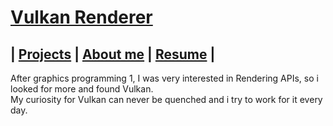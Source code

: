 # [Vulkan Renderer](https://github.com/DaanDemaecker/VulkanRenderer)

## | [Projects](../README.md)  |    [About me](../AboutMe.md)  |    [Resume](../Content/DaanDemaeckerCV.pdf) |

After graphics programming 1, I was very interested in Rendering APIs, so i looked for more and found Vulkan.  
My curiosity for Vulkan can never be quenched and i try to work for it every day.